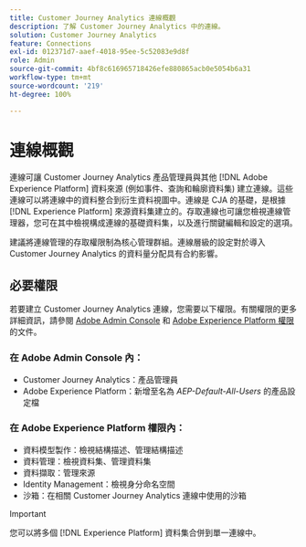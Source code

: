 ```yaml
---
title: Customer Journey Analytics 連線概觀
description: 了解 Customer Journey Analytics 中的連線。
solution: Customer Journey Analytics
feature: Connections
exl-id: 012371d7-aaef-4018-95ee-5c52083e9d8f
role: Admin
source-git-commit: 4bf8c616965718426efe880865acb0e5054b6a31
workflow-type: tm+mt
source-wordcount: '219'
ht-degree: 100%

---
```


# 連線概觀

連線可讓 Customer Journey Analytics 產品管理員與其他 [!DNL Adobe Experience Platform] 資料來源 (例如事件、查詢和輪廓資料集) 建立連線。這些連線可以將連線中的資料整合到衍生資料視圖中。連線是 CJA 的基礎，是根據 [!DNL Experience Platform] 來源資料集建立的。存取連線也可讓您檢視連線管理器，您可在其中檢視構成連線的基礎資料集，以及進行關鍵編輯和設定的選項。

建議將連線管理的存取權限制為核心管理群組。連線層級的設定對於導入 Customer Journey Analytics 的資料量分配具有合約影響。

<!-- Outdated interface 

>[!BEGINSHADEBOX]

See ![VideoCheckedOut](/help/assets/icons/VideoCheckedOut.svg) [Configuring connections](https://video.tv.adobe.com/v/35111/?quality=12&learn=on){target="_blank"} for a demo video.

>[!ENDSHADEBOX]

-->

## 必要權限

若要建立 Customer Journey Analytics 連線，您需要以下權限。有關權限的更多詳細資訊，請參閱 [Adobe Admin Console](https://helpx.adobe.com/tw/enterprise/admin-guide.html/enterprise/using/manage-permissions-and-roles.ug.html) 和 [Adobe Experience Platform 權限](https://experienceleague.adobe.com/zh-hant/docs/experience-platform/access-control/home)的文件。

### 在 Adobe Admin Console 內：

* Customer Journey Analytics：產品管理員
* Adobe Experience Platform：新增至名為 *AEP-Default-All-Users* 的產品設定檔

### 在 Adobe Experience Platform 權限內：

* 資料模型製作：檢視結構描述、管理結構描述
* 資料管理：檢視資料集、管理資料集
* 資料擷取：管理來源
* Identity Management：檢視身分命名空間
* 沙箱：在相關 Customer Journey Analytics 連線中使用的沙箱

>[!IMPORTANT]
>
>您可以將多個 [!DNL Experience Platform] 資料集合併到單一連線中。
